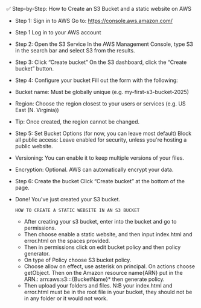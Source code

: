 ✅ Step-by-Step: How to Create an S3 Bucket and a static website on AWS
- Step 1: Sign in to AWS
Go to: https://console.aws.amazon.com/

 - Step 1 Log in to your AWS account

-  Step 2: Open the S3 Service
In the AWS Management Console, type S3 in the search bar and select S3 from the results.

-  Step 3: Click “Create bucket”
On the S3 dashboard, click the “Create bucket” button.

-  Step 4: Configure your bucket
Fill out the form with the following:

- Bucket name: Must be globally unique (e.g. my-first-s3-bucket-2025)

- Region: Choose the region closest to your users or services (e.g. US East (N. Virginia))

-  Tip: Once created, the region cannot be changed.

- Step 5: Set Bucket Options (for now, you can leave most default)
Block all public access: Leave enabled for security, unless you're hosting a public website.

- Versioning: You can enable it to keep multiple versions of your files.

- Encryption: Optional. AWS can automatically encrypt your data.

 - Step 6: Create the bucket Click “Create bucket” at the bottom of the page.

  - Done! You've just created your S3 bucket.
   
        HOW TO CREATE A STATIC WEBSITE IN AN S3 BUCKET
    - After creating your s3 bucket, enter into the bucket and go to permissions.
    - Then choose enable a static website, and then input index.html and error.html on the spaces provided.
    - Then in permissions click on edit bucket policy and then policy generator.
    - On type of Policy choose S3 bucket policy.
    - Choose allow on effect, use asterisk on principal.
    On actions choose getObject.
    Then on the Amazon resource name{ARN} put in the ARN.: arn:aws:s3:::{BucketName}* then generate policy. 
    - Then upload your folders and files. N:B your index.html and error.html must be in the root file in your bucket, they should not be in any folder or it would not work.
